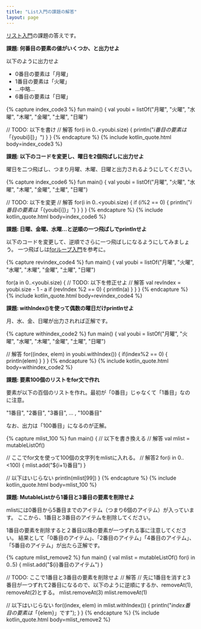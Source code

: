```yaml
---
title: "List入門の課題の解答"
layout: page
---
```

[リスト入門](list_intro.md)の課題の答えです。

**課題: 何番目の要素の値がいくつか、と出力せよ**

以下のように出力せよ

- 0番目の要素は「月曜」
- 1番目の要素は「火曜」
- ...中略...
- 6番目の要素は「日曜」

{% capture index_code3 %}
fun main() {
  val youbi = listOf("月曜", "火曜", "水曜", "木曜", "金曜", "土曜", "日曜")

  // TODO: 以下を書け
  // 解答
  for(i in 0..<youbi.size) {
    println("${i}番目の要素は「${youbi[i]}」")
  }
}
{% endcapture %}
{% include kotlin_quote.html body=index_code3 %}


**課題: 以下のコードを変更し、曜日を2個飛ばしに出力せよ**

曜日を二つ飛ばし、つまり月曜、木曜、日曜と出力されるようにしてください。

{% capture index_code6 %}
fun main() {
  val youbi = listOf("月曜", "火曜", "水曜", "木曜", "金曜", "土曜", "日曜")

  // TODO: 以下を変更
  // 解答
  for(i in 0..<youbi.size) {
    if (i%2 == 0) {
      println("${i}番目の要素は「${youbi[i]}」")
    }
  }
}
{% endcapture %}
{% include kotlin_quote.html body=index_code6 %}

**課題: 日曜、金曜、水曜...と逆順の一つ飛ばしでprintlnせよ**

以下のコードを変更して、逆順でさらに一つ飛ばしになるようにしてみましょう。
一つ飛ばしは[forループ入門](for_loop.md)を参考に。

{% capture revindex_code4 %}
fun main() {
  val youbi = listOf("月曜", "火曜", "水曜", "木曜", "金曜", "土曜", "日曜")

  for(a in  0..<youbi.size) {
    // TODO: 以下を修正せよ
    // 解答
    val revIndex = youbi.size - 1 - a
    if (revIndex %2 == 0) {
      println(a)
    }
  }
}
{% endcapture %}
{% include kotlin_quote.html body=revindex_code4 %}

**課題: withIndex()を使って偶数の曜日だけprintlnせよ**

月、水、金、日曜が出力されれば正解です。

{% capture withindex_code2 %}
fun main() {
  val youbi = listOf("月曜", "火曜", "水曜", "木曜", "金曜", "土曜", "日曜")

  // 解答
  for((index, elem) in youbi.withIndex()) {
    if(index%2 == 0) {
      println(elem)
    }
  }
}
{% endcapture %}
{% include kotlin_quote.html body=withindex_code2 %}

**課題: 要素100個のリストをfor文で作れ**

要素が以下の百個のリストを作れ。最初が「0番目」じゃなくて「1番目」なのに注意。

"1番目", "2番目", "3番目", ... , "100番目"

なお、出力は「100番目」になるのが正解。

{% capture mlist_100 %}
fun main() {
  // 以下を書き換える
  // 解答
  val mlist = mutableListOf<String>()

  // ここでfor文を使って100個の文字列をmlistに入れる。
  // 解答2
  for(i in 0..<100) {
    mlist.add("${i+1}番目")
  }


  // 以下はいじらない
  println(mlist[99])
}
{% endcapture %}
{% include kotlin_quote.html body=mlist_100 %}

**課題: MutableListから1番目と3番目の要素を削除せよ**

mlistには0番目から5番目までのアイテム（つまり6個のアイテム）が入っています。
ここから、1番目と3番目のアイテムを削除してください。

1番目の要素を削除すると２番目以降の要素が一つずれる事に注意してください。
結果として「0番目のアイテム」、「2番目のアイテム」「4番目のアイテム」、「5番目のアイテム」が出たら正解です。

{% capture mlist_remove2 %}
fun main() {
  val mlist = mutableListOf<String>()
  for(i in 0..5) {
    mlist.add("${i}番目のアイテム")
  }

  // TODO: ここで1番目と3番目の要素を削除せよ
  // 解答
  // 先に1番目を消すと3番目が一つずれて2番目になるので、以下のように逆順にするか、removeAt(1), removeAt(2)とする。
  mlist.removeAt(3)
  mlist.removeAt(1)


  // 以下はいじらない
  for((index, elem) in mlist.withIndex()) {
    println("${index}番目の要素は「${elem}」です");
  }
}
{% endcapture %}
{% include kotlin_quote.html body=mlist_remove2 %}
